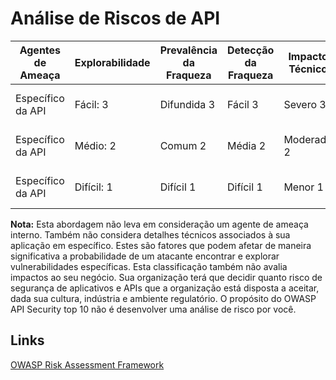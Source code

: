 # Análise de Riscos de API

| Agentes de Ameaça | Explorabilidade | Prevalência da Fraqueza | Detecção da Fraqueza | Impacto Técnico | Impacto ao Negócio|
| ------ | ------ | ------ | ------ | ------ | ------ |
| Específico da API | Fácil: 3 | Difundida 3 | Fácil 3 | Severo 3 | Específico do negócio |
| Específico da API | Médio: 2 | Comum 2 | Média 2 | Moderado 2 | Específico do negócio
| Específico da API | Difícil: 1 | Difícil 1 | Difícil 1 | Menor 1 | Específico do negócio

**Nota:** Esta abordagem não leva em consideração um agente de ameaça interno. Também não considera detalhes técnicos associados à sua aplicação em específico. Estes são fatores que podem afetar de maneira significativa a probabilidade de um atacante encontrar e explorar vulnerabilidades específicas. Esta classificação também não avalia impactos ao seu negócio. Sua organização terá que decidir quanto risco de segurança de aplicativos e APIs que a organização está disposta a aceitar, dada sua cultura, indústria e ambiente regulatório. O propósito do OWASP API Security top 10 não é desenvolver uma análise de risco por você.



## Links

[OWASP Risk Assessment Framework](https://owasp.org/www-project-risk-assessment-framework/)
